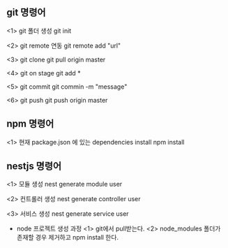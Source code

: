 git 명령어
-------------
<1> git 폴더 생성 
git init

<2> git remote 연동
git remote add "url"

<3> git clone
git pull origin master

<4> git on stage
git add *

<5> git commit
git commin -m "message"

<6> git push
git push origin master


npm 명령어
-------------
<1> 현재 package.json 에 있는 dependencies install
npm install

nestjs 명령어
-------------
<1> 모듈 생성
nest generate module user

<2> 컨트롤러 생성
nest generate controller user

<3> 서비스 생성
nest generate service user


- node 프로젝트 생성 과정
<1> git에서 pull받는다.
<2> node_modules 폴더가 존재할 경우 제거하고 npm install 한다.
